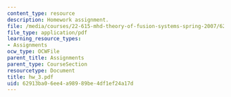 ```yaml
---
content_type: resource
description: Homework assignment.
file: /media/courses/22-615-mhd-theory-of-fusion-systems-spring-2007/62913ba06ee4a98989be4df1ef24a17d_hw_3.pdf
file_type: application/pdf
learning_resource_types:
- Assignments
ocw_type: OCWFile
parent_title: Assignments
parent_type: CourseSection
resourcetype: Document
title: hw_3.pdf
uid: 62913ba0-6ee4-a989-89be-4df1ef24a17d
---
```

